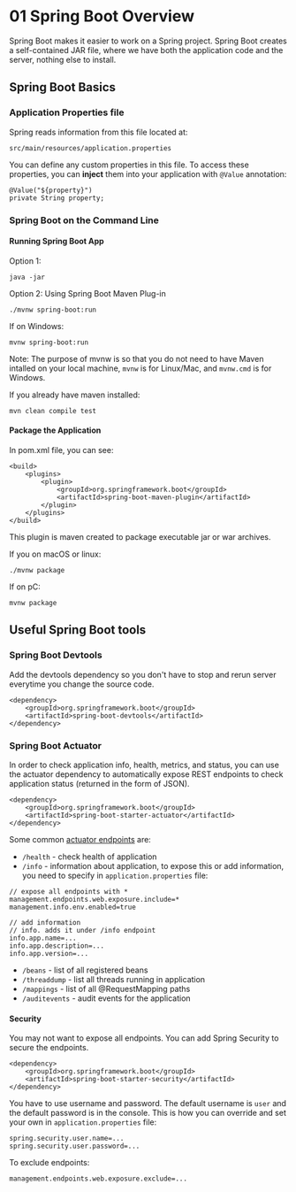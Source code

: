 # 01 Spring Boot Overview

Spring Boot makes it easier to work on a Spring project. Spring Boot creates a self-contained JAR file, where we have both the application code and the server, nothing else to install.

## Spring Boot Basics

### Application Properties file

Spring reads information from this file located at:
```
src/main/resources/application.properties
```
You can define any custom properties in this file. To access these properties, you can **inject** them into your application with `@Value` annotation:
```
@Value("${property}")
private String property;
```

### Spring Boot on the Command Line

#### Running Spring Boot App

Option 1:
```
java -jar
```

Option 2: Using Spring Boot Maven Plug-in 
```
./mvnw spring-boot:run
```

If on Windows:
```
mvnw spring-boot:run
```

Note: The purpose of mvnw is so that you do not need to have Maven intalled on your local machine, `mvnw` is for Linux/Mac, and `mvnw.cmd` is for Windows.

If you already have maven installed:
```
mvn clean compile test
```

#### Package the Application

In pom.xml file, you can see:
```
<build>
    <plugins>
        <plugin>
            <groupId>org.springframework.boot</groupId>
            <artifactId>spring-boot-maven-plugin</artifactId>
        </plugin>
    </plugins>
</build>
```
This plugin is maven created to package executable jar or war archives.

If you on macOS or linux:
```
./mvnw package
```
If on pC:
```
mvnw package
```

## Useful Spring Boot tools

### Spring Boot Devtools

Add the devtools dependency so you don't have to stop and rerun server everytime you change the source code.

```
<dependency>
    <groupId>org.springframework.boot</groupId>
    <artifactId>spring-boot-devtools</artifactId>
</dependency>
```

### Spring Boot Actuator

In order to check application info, health, metrics, and status, you can use the actuator dependency to automatically expose REST endpoints to check  application status (returned in the form of JSON).

```
<dependency>
    <groupId>org.springframework.boot</groupId>
    <artifactId>spring-boot-starter-actuator</artifactId>
</dependency>
```

Some common [actuator endpoints](https://docs.spring.io/spring-boot/docs/current/reference/htmlsingle/#actuator.endpoints) are:
* `/health` - check health of application
* `/info` - information about application, to expose this or add information, you need to specify in `application.properties` file:

```
// expose all endpoints with *
management.endpoints.web.exposure.include=*
management.info.env.enabled=true

// add information
// info. adds it under /info endpoint
info.app.name=...
info.app.description=...
info.app.version=...
```

* `/beans` - list of all registered beans 
* `/threaddump` - list all threads running in application
* `/mappings` - list of all @RequestMapping paths
* `/auditevents` - audit events for the application

#### Security

You may not want to expose all endpoints. You can add Spring Security to secure the endpoints.

```
<dependency>
    <groupId>org.springframework.boot</groupId>
    <artifactId>spring-boot-starter-security</artifactId>
</dependency>
```

You have to use username and password. The default username is `user` and the default password is in the console. This is how you can override and set your own in `application.properties` file:

```
spring.security.user.name=...
spring.security.user.password=...
```

To exclude endpoints: 

```
management.endpoints.web.exposure.exclude=...
```


